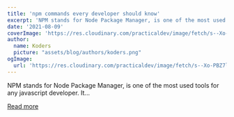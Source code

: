 ```yaml
---
title: 'npm commands every developer should know'
excerpt: 'NPM stands for Node Package Manager, is one of the most used tools for any javascript developer. It...'
date: '2021-08-09'
coverImage: 'https://res.cloudinary.com/practicaldev/image/fetch/s--Xo-PBZ7l--/c_imagga_scale,f_auto,fl_progressive,h_420,q_auto,w_1000/https://dev-to-uploads.s3.amazonaws.com/uploads/articles/3ihn9bj79g3iyv96c38b.png'
author:
  name: Koders
  picture: "assets/blog/authors/koders.png"
ogImage:
  url: 'https://res.cloudinary.com/practicaldev/image/fetch/s--Xo-PBZ7l--/c_imagga_scale,f_auto,fl_progressive,h_420,q_auto,w_1000/https://dev-to-uploads.s3.amazonaws.com/uploads/articles/3ihn9bj79g3iyv96c38b.png'
---
```


NPM stands for Node Package Manager, is one of the most used tools for any javascript developer. It...

[Read more](https://dev.to/naveenchandar/npm-commands-every-developer-should-know-13dk)
